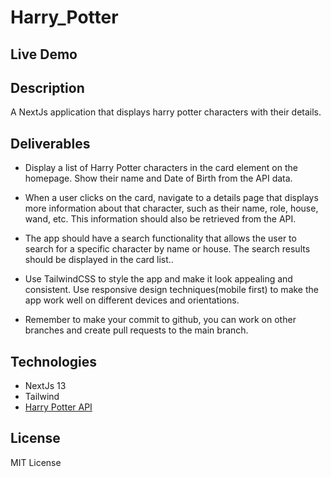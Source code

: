 # Harry_Potter

## Live Demo

## Description
A NextJs application that displays harry potter characters with their details.

## Deliverables

* Display a list of Harry Potter characters in the card element on the
homepage. Show their name and Date of Birth from the API data.

* When a user clicks on the card, navigate to a details page that displays more
information about that character, such as their name, role, house, wand, etc.
This information should also be retrieved from the API.

* The app should have a search functionality that allows the user to search
for a specific character by name or house. The search results should be
displayed in the card list..

* Use TailwindCSS to style the app and make it look appealing and consistent.
Use responsive design techniques(mobile first) to make the app work well on
different devices and orientations.

* Remember to make your commit to github, you can work on other
branches and create pull requests to the main branch.

## Technologies
- NextJs 13
- Tailwind
- [Harry Potter API](https://hp-api.onrender.com/) 

## License
MIT License
